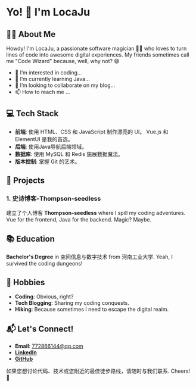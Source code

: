 # Yo! 👋 I'm LocaJu

## 👨‍💻 About Me

Howdy! I'm LocaJu, a passionate software magician 🧙‍♂️ who loves to turn lines of code into awesome digital experiences. My friends sometimes call me "Code Wizard" because, well, why not? 😄

- 👀 I’m interested in coding...
- 🌱 I’m currently learning Java...
- 💞️ I’m looking to collaborate on my blog...
- 📫 How to reach me ...


## 💻 Tech Stack

- **前端**: 使用 HTML、CSS 和 JavaScript 制作漂亮的 UI。 Vue.js 和 ElementUI 是我的首选。
- **后端**: 使用Java导航后端领域。
- **数据库**: 使用 MySQL 和 Redis 施展数据魔法。
- **版本控制**: 掌握 Git 的艺术。

## 🚀 Projects

### 1. **史诗博客-Thompson-seedless**

建立了个人博客 **Thompson-seedless** where I spill my coding adventures. Vue for the frontend, Java for the backend. Magic? Maybe.

## 📚 Education

**Bachelor's Degree** in 空间信息与数字技术 from 河南工业大学. Yeah, I survived the coding dungeons!

## 🎯 Hobbies

- **Coding**: Obvious, right?
- **Tech Blogging**: Sharing my coding conquests.
- **Hiking**: Because sometimes I need to escape the digital realm.

## 📬 Let's Connect!

- **Email**: 772866144@qq.com
- [**LinkedIn**](https://www.linkedin.com/in/LocaJu/)
- [**GitHub**](https://github.com/LocaJu)

如果您想讨论代码、技术或您附近的最佳徒步路线，请随时与我们联系. Cheers! 🚀


<!---
LocaJu/LocaJu is a ✨ special ✨ repository because its `README.md` (this file) appears on your GitHub profile.
You can click the Preview link to take a look at your changes.
--->
